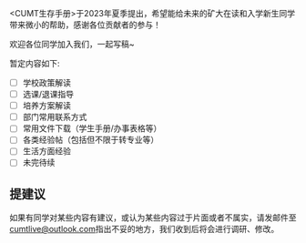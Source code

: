 <CUMT生存手册>于2023年夏季提出，希望能给未来的矿大在读和入学新生同学带来微小的帮助，感谢各位贡献者的参与！

欢迎各位同学加入我们，一起写稿~

暂定内容如下:

- [ ] 学校政策解读
- [ ] 选课/退课指导
- [ ] 培养方案解读
- [ ] 部门常用联系方式
- [ ] 常用文件下载（学生手册/办事表格等）
- [ ] 各类经验帖（包括但不限于转专业等）
- [ ] 生活方面经验
- [ ] 未完待续

## 提建议

如果有同学对某些内容有建议，或认为某些内容过于片面或者不属实，请发邮件至<cumtlive@outlook.com>指出不妥的地方，我们收到后将会进行调研、修改。
